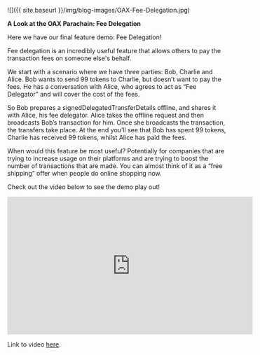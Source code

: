 ﻿---
layout: post
author: OAX Foundation
image: /img/blog-images/OAX-Fee-Delegation.jpg
tag: tech-developments
---

![]({{ site.baseurl }}/img/blog-images/OAX-Fee-Delegation.jpg)

<b>A Look at the OAX Parachain: Fee Delegation</b>

Here we have our final feature demo: Fee Delegation!

Fee delegation is an incredibly useful feature that allows others to pay the transaction fees on someone else's behalf. 

We start with a scenario where we have three parties: Bob, Charlie and Alice. Bob wants to send 99 tokens to Charlie, but doesn’t want to pay the fees. He has a conversation with Alice, who agrees to act as “Fee Delegator” and will cover the cost of the fees. 

So Bob prepares a signedDelegatedTransferDetails offline, and shares it with Alice, his fee delegator. Alice takes the offline request and then broadcasts Bob’s transaction for him. Once she broadcasts the transaction, the transfers take place. At the end you’ll see that Bob has spent 99 tokens, Charlie has received 99 tokens, whilst Alice has paid the fees. 

When would this feature be most useful? Potentially for companies that are trying to increase usage on their platforms and are trying to boost the number of transactions that are made. You can almost think of it as a “free shipping” offer when people do online shopping now. 

Check out the video below to see the demo play out! 

<iframe width="560" height="315" src="https://www.youtube.com/embed/6TAisOGy_w0" frameborder="0" allow="accelerometer; autoplay; clipboard-write; encrypted-media; gyroscope; picture-in-picture" allowfullscreen></iframe>

Link to video <a href="https://www.youtube.com/watch?v=6TAisOGy_w0&feature=youtu.be">here</a>.

